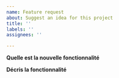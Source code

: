 ```yaml
---
name: Feature request
about: Suggest an idea for this project
title: ''
labels: ''
assignees: ''

---
```


**Quelle est la nouvelle fonctionnalité**

**Décris la fonctionnalité**
